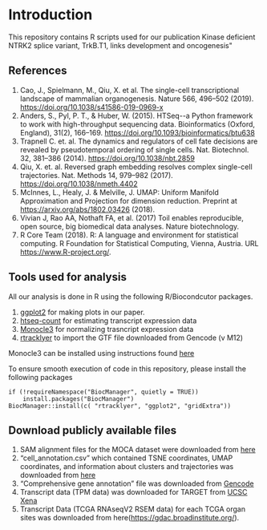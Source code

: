 # Introduction
This repository contains R scripts used for our publication Kinase deficient NTRK2 splice variant, TrkB.T1, links development and oncogenesis"

## References 

1) Cao, J., Spielmann, M., Qiu, X. et al. The single-cell transcriptional landscape of mammalian organogenesis. Nature 566, 496–502 (2019). https://doi.org/10.1038/s41586-019-0969-x
2) Anders, S., Pyl, P. T., & Huber, W. (2015). HTSeq--a Python framework to work with high-throughput sequencing data. Bioinformatics (Oxford, England), 31(2), 166–169. https://doi.org/10.1093/bioinformatics/btu638
3) Trapnell C. et. al. The dynamics and regulators of cell fate decisions are revealed by pseudotemporal ordering of single cells. Nat. Biotechnol. 32, 381–386 (2014). https://doi.org/10.1038/nbt.2859
4) Qiu, X. et. al. Reversed graph embedding resolves complex single-cell trajectories. Nat. Methods 14, 979–982 (2017). https://doi.org/10.1038/nmeth.4402
5) McInnes, L., Healy, J. & Melville, J. UMAP: Uniform Manifold Approximation and Projection for dimension reduction. Preprint at https://arxiv.org/abs/1802.03426 (2018).
6) Vivian J, Rao AA, Nothaft FA, et al. (2017) Toil enables reproducible, open source, big biomedical data analyses. Nature biotechnology. 
7) R Core Team (2018). R: A language and environment for statistical computing. R Foundation for Statistical Computing, Vienna, Austria. URL https://www.R-project.org/.

## Tools used for analysis 

All our analysis is done in R using the following  R/Biocondcutor packages.

1) [ggplot2](https://ggplot2.tidyverse.org/) for making plots in our paper. 
2) [htseq-count](https://htseq.readthedocs.io/en/release_0.11.1/count.html) for estimating transcript expression data 
3) [Monocle3](https://cole-trapnell-lab.github.io/monocle3/) for normalizing trasncript expression data
4) [rtracklyer](https://bioconductor.org/packages/release/bioc/html/rtracklayer.html) to import the GTF file downloaded from Gencode (v M12)

Monocle3 can be installed using instructions found [here](https://cole-trapnell-lab.github.io/monocle3/docs/installation/)

To ensure smooth execution of code in this repository, please install the 
following packages 

```{r eval=FALSE}
if (!requireNamespace("BiocManager", quietly = TRUE))
    install.packages("BiocManager")
BiocManager::install(c( "rtracklyer", "ggplot2", "gridExtra"))
```

## Download publicly available files

1) SAM alignment files for the MOCA dataset were downloaded from [here](https://shendure-web.gs.washington.edu/content/members/cao1025/public/nobackup/)
2) “cell_annotation.csv” which contained TSNE coordinates, UMAP coordinates, and information about clusters and trajectories was downloaded from [here](https://oncoscape.v3.sttrcancer.org/atlas.gs.washington.edu.mouse.rna/downloads)
3) “Comprehensive gene annotation” file was downloaded from [Gencode](https://www.gencodegenes.org/mouse/release_M12.html)
4) Transcript data (TPM data) was downloaded for TARGET from [UCSC Xena](https://xenabrowser.net/datapages/?dataset=target_RSEM_gene_tpm&host=https%3A%2F%2Ftoil.xenahubs.net&removeHub=https%3A%2F%2Fxena.treehouse.gi.ucsc.edu%3A443)
5) Transcript Data (TCGA RNAseqV2 RSEM data) for each TCGA organ sites was downloaded from here(https://gdac.broadinstitute.org/). 


